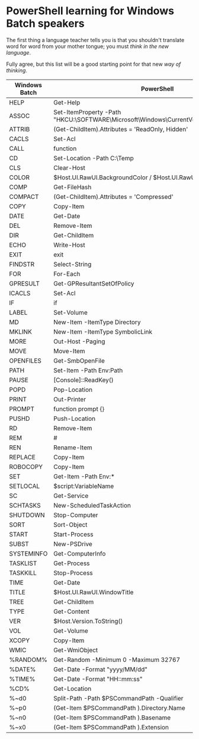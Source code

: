 # PowerShell learning for Windows Batch speakers

The first thing a language teacher tells you is that you shouldn't translate word for word from your mother tongue; you must *think in the new language*.

Fully agree, but this list will be a good starting point for that new *way of thinking*.

| Windows Batch | PowerShell                                                                                 |
|---------------|--------------------------------------------------------------------------------------------|
| HELP          | Get-Help                                                                                   |
| ASSOC         | Set-ItemProperty -Path "HKCU:\SOFTWARE\Microsoft\Windows\CurrentVersion\Explorer\FileExts" |
| ATTRIB        | (Get-ChildItem).Attributes = 'ReadOnly, Hidden'                                            |
| CACLS         | Set-Acl                                                                                    |
| CALL          | function                                                                                   |
| CD            | Set-Location -Path C:\Temp                                                                 |
| CLS           | Clear-Host                                                                                 |
| COLOR         | $Host.UI.RawUI.BackgroundColor / $Host.UI.RawUI.ForegroundColor                            |
| COMP          | Get-FileHash                                                                               |
| COMPACT       | (Get-ChildItem).Attributes = 'Compressed'                                                  |
| COPY          | Copy-Item                                                                                  |
| DATE          | Get-Date                                                                                   |
| DEL           | Remove-Item                                                                                |
| DIR           | Get-ChildItem                                                                              |
| ECHO          | Write-Host                                                                                 |
| EXIT          | exit                                                                                       |
| FINDSTR       | Select-String                                                                              |
| FOR           | For-Each                                                                                   |
| GPRESULT      | Get-GPResultantSetOfPolicy                                                                 |
| ICACLS        | Set-Acl                                                                                    |
| IF            | if                                                                                         |
| LABEL         | Set-Volume                                                                                 |
| MD            | New-Item -ItemType Directory                                                               |
| MKLINK        | New-Item -ItemType SymbolicLink                                                            |
| MORE          | Out-Host -Paging                                                                           |
| MOVE          | Move-Item                                                                                  |
| OPENFILES     | Get-SmbOpenFile                                                                            |
| PATH          | Set-Item -Path Env:Path                                                                    |
| PAUSE         | [Console]::ReadKey()                                                                       |
| POPD          | Pop-Location                                                                               |
| PRINT         | Out-Printer                                                                                |
| PROMPT        | function prompt {}                                                                         |
| PUSHD         | Push-Location                                                                              |
| RD            | Remove-Item                                                                                |
| REM           | #                                                                                          |
| REN           | Rename-Item                                                                                |
| REPLACE       | Copy-Item                                                                                  |
| ROBOCOPY      | Copy-Item                                                                                  |
| SET           | Get-Item -Path Env:*                                                                       |
| SETLOCAL      | $script:VariableName                                                                       |
| SC            | Get-Service                                                                                |
| SCHTASKS      | New-ScheduledTaskAction                                                                    |
| SHUTDOWN      | Stop-Computer                                                                              |
| SORT          | Sort-Object                                                                                |
| START         | Start-Process                                                                              |
| SUBST         | New-PSDrive                                                                                |
| SYSTEMINFO    | Get-ComputerInfo                                                                           |
| TASKLIST      | Get-Process                                                                                |
| TASKKILL      | Stop-Process                                                                               |
| TIME          | Get-Date                                                                                   |
| TITLE         | $Host.UI.RawUI.WindowTitle                                                                 |
| TREE          | Get-ChildItem                                                                              |
| TYPE          | Get-Content                                                                                |
| VER           | $Host.Version.ToString()                                                                   |
| VOL           | Get-Volume                                                                                 |
| XCOPY         | Copy-Item                                                                                  |
| WMIC          | Get-WmiObject                                                                              |
| %RANDOM%      | Get-Random -Minimum 0 -Maximum 32767                                                       |
| %DATE%        | Get-Date -Format "yyyy/MM/dd"                                                              |
| %TIME%        | Get-Date -Format "HH::mm:ss"                                                               |
| %CD%          | Get-Location                                                                               |
| %~d0          | Split-Path -Path $PSCommandPath -Qualifier                                                 |
| %~p0          | (Get-Item $PSCommandPath ).Directory.Name                                                  |
| %~n0          | (Get-Item $PSCommandPath ).Basename                                                        |
| %~x0          | (Get-Item $PSCommandPath ).Extension                                                       |

